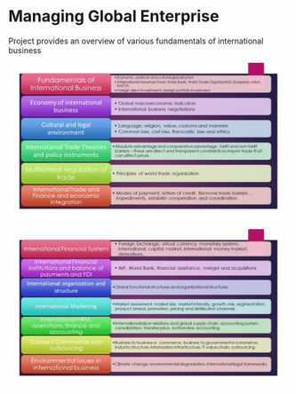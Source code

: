 # Managing Global Enterprise

Project provides an overview of various fundamentals of international business

![image](Slide1.JPG)

![image](Slide2.JPG)
